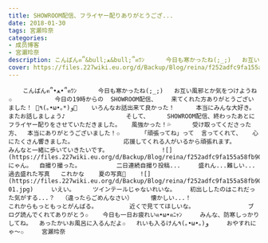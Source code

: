```yaml
---
title: SHOWROOM配信、フライヤー配りありがとうござ...
date: 2018-01-30
tags: 宮瀬玲奈
categories: 
- 成员博客
- 宮瀬玲奈
description: こんばんฅ՞&bull;ﻌ&bull;՞ฅﾜﾝ      今日も寒かったね(;_;)   お互い風邪とか気をつけようね✩            今日の19時からの  SHOWROOM配信、    来てくれた方ありがとうございました！ 🌟٩(｡&bull;&omega;&bull;｡*...
cover: https://files.227wiki.eu.org/d/Backup/Blog/reina/f252adfc9fa155a58fb905ff63d61.jpg 
---
```


        こんばんฅ՞•ﻌ•՞ฅﾜﾝ      今日も寒かったね(;_;)   お互い風邪とか気をつけようね✩            今日の19時からの  SHOWROOM配信、    来てくれた方ありがとうございました！ 🌟٩(｡•ω•｡*)و🌟    いろんなお話出来て良かった！      本当にみんな大好き。       またお話しましょう♪                 そして、     SHOWROOM配信、終わったあとに  フライヤー配りをさせていただきました。   風強かった！💦      受け取ってくださった方、  本当にありがとうございました！✩      「頑張ってね」って  言ってくれて、   心にたくさん響きました。              応援してくれる人がいるから頑張れます。       みんなと一緒に歩いていきたいです。               ![](https://files.227wiki.eu.org/d/Backup/Blog/reina/f252adfc9fa155a58fb905ff63d61.jpg)       にゃん。  自撮り撮った。          二日連続自撮り投稿...     盛れん...難しい...             過去盛れた写真   これかな    夏の写真🌺    ![](https://files.227wiki.eu.org/d/Backup/Blog/reina/f252adfc9fa155a58fb905ff63d61-01.jpg)     いえい。     ツインテールじゃないれいな。    初出ししたのはこれだった気がする...？  （違ったらごめんなさい）     懐かしい...！                              これからもっともっとがんばる。         近くで見ててほしいな。               ブログ読んでくれてありがとう✩    今日も一日お疲れいฅ•ω•ฅﾆｬﾝ     みんな、防寒しっかりしてね。  あったかいお風呂に入るんだよ✩   れいも入るけん٩(｡•ω•｡)و     おやすれにゃ～✩     宮瀬玲奈


